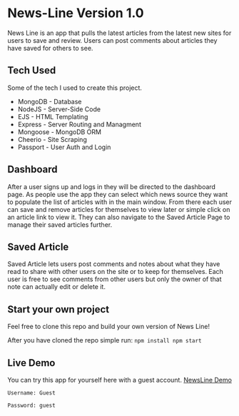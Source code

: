 # News-Line Version 1.0
News Line is an app that pulls the latest articles from the latest new sites for users to save and review. Users can post comments about articles they have saved for others to see.

## Tech Used

Some of the tech I used to create this project.
* MongoDB   - Database
* NodeJS    - Server-Side Code
* EJS       - HTML Templating
* Express   - Server Routing and Managment
* Mongoose  - MongoDB ORM
* Cheerio   - Site Scraping
* Passport  - User Auth and Login

## Dashboard

After a user signs up and logs in they will be directed to the dashboard page. As people use the app they can select which news source they want to populate the list of articles with in the main window. From there each user can save and remove articles for themselves to view later or simple click on an article link to view it. They can also navigate to the Saved Article Page to manage their saved articles further.

## Saved Article

Saved Article lets users post comments and notes about what they have read to share with other users on the site or to keep for themselves. Each user is free to see comments from other users but only the owner of that note can actually edit or delete it.


## Start your own project

Feel free to clone this repo and build your own version of News Line!

After you have cloned the repo simple run:
`npm install
npm start`

## Live Demo

You can try this app for yourself here with a guest account.
[NewsLine Demo](https://thawing-spire-14813.herokuapp.com/dashboard)

`Username: Guest`

`Password: guest`




